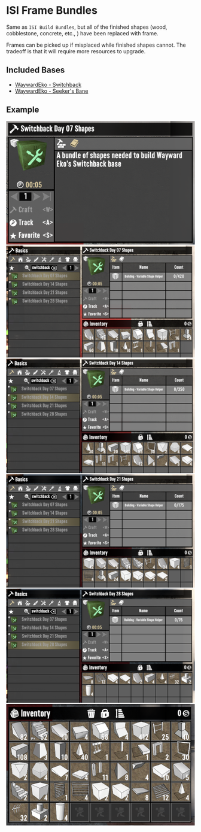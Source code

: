 # ISI Frame Bundles

Same as `ISI Build Bundles`, but all of the finished shapes (wood, cobblestone, concrete, etc., ) have been replaced with frame.

Frames can be picked up if misplaced while finished shapes cannot. The tradeoff is that it will require more resources to upgrade.

## Included Bases

- [WaywardEko - Switchback](https://www.youtube.com/watch?v=Bv4Lk7UkkV4)
- [WaywardEko - Seeker's Bane](https://www.youtube.com/watch?v=jEMnP7sHEzo)

## Example

![Switchback - Description](images/ekoSwitchDescription.png)
![Switchback - Day 07 Shapes](images/ekoSwitch07.png)
![Switchback - Day 14 Shapes](images/ekoSwitch14.png)
![Switchback - Day 21 Shapes](images/ekoSwitch21.png)
![Switchback - Day 28 Shapes](images/ekoSwitch28.png)
![Switchback - All Shapes](images/ekoSwitchAll.png)
